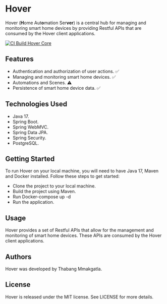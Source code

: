 # Hover
Hover (**H**ome Aut**o**mation Ser**ver**) is a central hub for managing and monitoring smart home devices by providing Restful APIs that are consumed by the Hover client applications.

[![CI Build Hover Core](https://github.com/Teiyem/hover-iot-core/actions/workflows/hover-iot-core-ci.yml/badge.svg)](https://github.com/Teiyem/hover-iot-core/actions/workflows/hover-iot-core-ci.yml)

## Features
* Authentication and authorization of user actions. ✅
* Managing and monitoring smart home devices. ✅
* Automations and Scenes. ⚠️
* Persistence of smart home device data. ✅

## Technologies Used
* Java 17.
* Spring Boot.
* Spring WebMVC.
* Spring Data JPA.
* Spring Security.
* PostgreSQL.

## Getting Started
To run Hover on your local machine, you will need to have Java 17, Maven and Docker installed. Follow these steps to get started:
* Clone the project to your local machine.
* Build the project using Maven.
* Run Docker-compose up -d
* Run the application.

## Usage
Hover provides a set of Restful APIs that allow for the management and monitoring of smart home devices. These APIs are consumed by the Hover client applications.

## Authors
Hover was developed by Thabang Mmakgatla.

## License
Hover is released under the MIT license. See LICENSE for more details.
